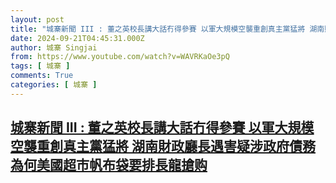 ```yaml
---
layout: post
title: "城寨新聞 III : 董之英校長講大話冇得參賽 以軍大規模空襲重創真主黨猛將 湖南財政廳長遇害疑涉政府債務 為何美國超市帆布袋要排長龍搶购"
date: 2024-09-21T04:45:31.000Z
author: 城寨 Singjai
from: https://www.youtube.com/watch?v=WAVRKaOe3pQ
tags: [ 城寨 ]
comments: True
categories: [ 城寨 ]
---
```

<!--1726893931000-->
[城寨新聞 III : 董之英校長講大話冇得參賽 以軍大規模空襲重創真主黨猛將 湖南財政廳長遇害疑涉政府債務 為何美國超市帆布袋要排長龍搶购](https://www.youtube.com/watch?v=WAVRKaOe3pQ)
------

<div>

</div>
